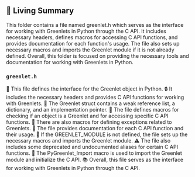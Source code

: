 

<!-- Living README Summary -->
## 🌳 Living Summary

This folder contains a file named greenlet.h which serves as the interface for working with Greenlets in Python through the C API. It includes necessary headers, defines macros for accessing C API functions, and provides documentation for each function's usage. The file also sets up necessary macros and imports the Greenlet module if it is not already defined. Overall, this folder is focused on providing the necessary tools and documentation for working with Greenlets in Python.


### `greenlet.h`

📄 This file defines the interface for the Greenlet object in Python.
🔒 It includes the necessary headers and provides C API functions for working with Greenlets.
🔧 The Greenlet struct contains a weak reference list, a dictionary, and an implementation pointer.
🔢 The file defines macros for checking if an object is a Greenlet and for accessing specific C API functions.
🚫 There are also macros for defining exceptions related to Greenlets.
📝 The file provides documentation for each C API function and their usage.
🔌 If the GREENLET_MODULE is not defined, the file sets up the necessary macros and imports the Greenlet module.
⚠️ The file also includes some deprecated and undocumented aliases for certain C API functions.
🔄 The PyGreenlet_Import macro is used to import the Greenlet module and initialize the C API.
📚 Overall, this file serves as the interface for working with Greenlets in Python through the C API.

<!-- Living README Summary -->